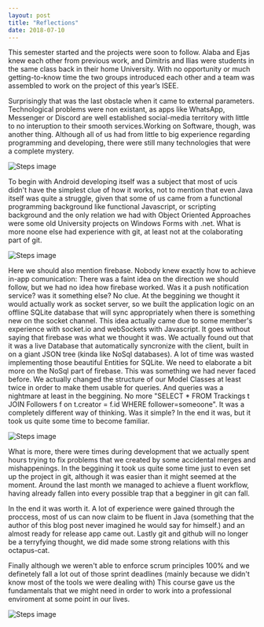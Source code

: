 ```yaml
---
layout: post
title: "Reflections"
date: 2018-07-10
---
```




This semester started and the projects were soon to follow. Alaba and Ejas knew each other from previous work, and Dimitris and Ilias were students in the same class back in their home University. With no opportunity or much getting-to-know time the two groups introduced each other and a team was assembled to work on the project of this year’s ISEE.

Surprisingly that was the last obstacle when it came to external parameters. Technological problems were non existant, as apps like WhatsApp, Messenger or Discord are well established social-media territory with little to no interuption to their smooth services.Working on Software, though, was another thing. Although all of us had from little to big experience regarding programming and developing, there were still many technologies that were a complete mystery. 

![Steps image]({{site.baseurl}}/images/reflections/4.jpg " ")

To begin with Android developing itself was a subject that most of ucis didn't have the simplest clue of how it works, not to mention that even Java itself was quite a struggle, given that some of us came from a functional programming background like functional Javascript, or scripting background and the only relation we had with Object Oriented Approaches were some old University projects on Windows Forms with .net. What is more noone else had experience with git, at least not at the colaborating part of git. 

![Steps image]({{site.baseurl}}/images/reflections/3.jpg " ")

Here we should also mention firebase. Nobody knew exactly how to achieve in-app comunication: There was a faint idea on the direction we should follow, but we had no idea how firebase worked. Was it a push notification service? was it something else? No clue. At the beggining we thought it would actually work as socket server, so we built the application logic on an offline SQLite database that will sync appropriately when there is something new on the socket channel. This idea actually came due to some member's experience with socket.io and webSockets with Javascript. It goes without saying that firebase was what we thought it was. We actually found out that it was a live Database that automatically syncronize with the client, built in on a giant JSON tree (kinda like NoSql databases). A lot of time was wasted implementing those beautiful Entities for SQLite. We need to elaborate a bit more on the NoSql part of firebase. This was something we had never faced before. We actually changed the structure of our Model Classes at least twice in order to make them usable for queries. And queries was a nightmare at least in the beggining. No more "SELECT * FROM Trackings t JOIN Followers f on t.creator = f.id  WHERE follower=someoone". It was a completely different way of thinking. Was it simple? In the end it was, but it took us quite some time to become familiar.

![Steps image]({{site.baseurl}}/images/reflections/2.jpg " ")

What is more, there were times during development that we actually spent hours trying to fix problems that we created by some accidental merges and mishappenings. In the beggining it took us quite some time just to even set up the project in git, although it was easier than it might seemed at the moment. Around the last month we managed to achieve a fluent workflow, having already fallen into every possible trap that a begginer in git can fall. 


In the end it was worth it. A lot of experience were gained through the proccess, most of us can now claim to be fluent in Java (something that the author of this blog post never imagined he would say for himself.) and an almost ready for release app came out. Lastly git and github will no longer be a terryfying thought, we did made some strong relations with this octapus-cat.

Finally although we weren't able to enforce scrum principles 100% and we definetely fall a lot out of those sprint deadlines (mainly because we didn't know most of the tools we were dealing with) This course gave us the fundamentals that we might need in order to work into a professional enviroment at some point in our lives.

![Steps image]({{site.baseurl}}/images/reflections/5.jpg " ")




